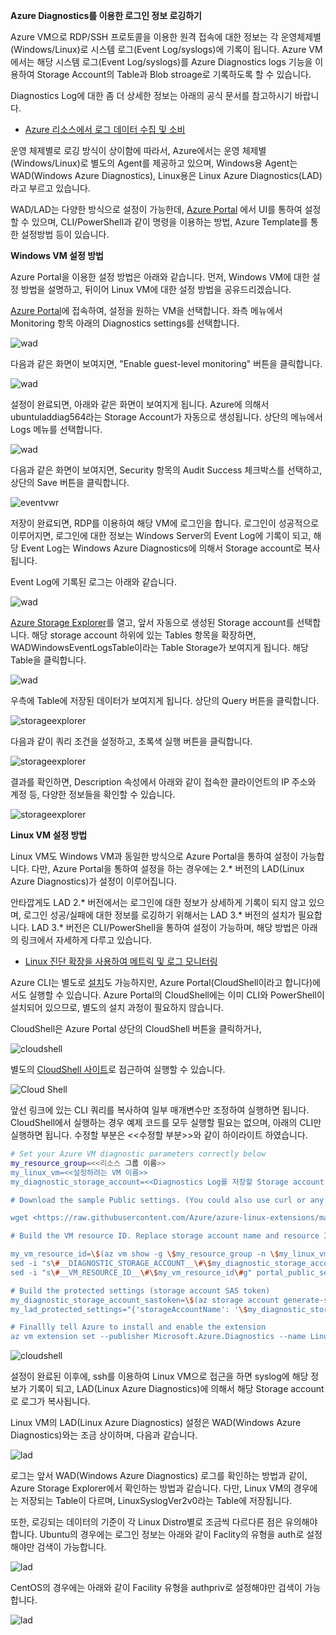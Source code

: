 **Azure Diagnostics를 이용한 로그인 정보 로깅하기**

Azure VM으로 RDP/SSH 프로토콜을 이용한 원격 접속에 대한 정보는 각
운영체제별(Windows/Linux)로 시스템 로그(Event Log/syslogs)에 기록이 됩니다.
Azure VM에서는 해당 시스템 로그(Event Log/syslogs)를 Azure Diagnostics logs 기능을 이용하여 Storage Account의 Table과 Blob stroage로 기록하도록 할 수 있습니다.

Diagnostics Log에 대한 좀 더 상세한 정보는 아래의 공식 문서를 참고하시기 바랍니다.

- [Azure 리소스에서 로그 데이터 수집 및 소비](https://docs.microsoft.com/ko-kr/azure/monitoring-and-diagnostics/monitoring-overview-of-diagnostic-logs)

운영 체제별로 로깅 방식이 상이함에 따라서, Azure에서는 운영 체제별(Windows/Linux)로 별도의 Agent를 제공하고 있으며, Windows용 Agent는 WAD(Windows Azure Diagnostics), Linux용은 Linux Azure Diagnostics(LAD)라고 부르고 있습니다.

WAD/LAD는 다양한 방식으로 설정이 가능한데, [Azure Portal](https://portal.azure.com) 에서 UI를 통하여 설정할 수 있으며, CLI/PowerShell과 같이 명령을 이용하는 방법, Azure Template를 통한 설정방법 등이 있습니다.

**Windows VM 설정 방법**

Azure Portal을 이용한 설정 방법은 아래와 같습니다. 먼저, Windows VM에 대한 설정 방법을 설명하고, 뒤이어 Linux VM에 대한 설정 방법을 공유드리겠습니다.

[Azure Portal](https://portal.azure.com)에 접속하여, 설정을 원하는 VM을 선택합니다.
좌측 메뉴에서 Monitoring 항목 아래의 Diagnostics settings를 선택합니다.

![wad](media/3a199c3945103662c43731f97346fba7.png)

다음과 같은 화면이 보여지면, "Enable guest-level monitoring" 버튼을 클릭합니다.

![wad](media/fa7014f908a92079214b44385c2e0bcb.png)

설정이 완료되면, 아래와 같은 화면이 보여지게 됩니다. Azure에 의해서 ubuntuladdiag564라는 Storage Account가 자동으로 생성됩니다.
상단의 메뉴에서 Logs 메뉴를 선택합니다.

![wad](media/fdd9f5be1380bed4fd4e52a2a1266aab.png)

다음과 같은 화면이 보여지면, Security 항목의 Audit Success 체크박스를 선택하고, 상단의 Save 버튼을 클릭합니다.

![eventvwr](media/369bbae46489af2f18f8566907df6f17.png)

저장이 완료되면, RDP를 이용하여 해당 VM에 로그인을 합니다. 로그인이 성공적으로 이루어지면, 로그인에 대한 정보는 Windows Server의 Event Log에 기록이 되고, 해당 Event Log는 Windows Azure Diagnostics에 의해서 Storage account로 복사됩니다.

Event Log에 기록된 로그는 아래와 같습니다.

![wad](media/c7dcdd31cc9841f7d36fabb5ff17fb07.png)

[Azure Storage Explorer](https://azure.microsoft.com/en-us/features/storage-explorer/)를 열고, 앞서 자동으로 생성된 Storage account를 선택합니다.
해당 storage account 하위에 있는 Tables 항목을 확장하면, WADWindowsEventLogsTable이라는 Table Storage가 보여지게 됩니다. 해당 Table을 클릭합니다.

![wad](media/a8c5955cc39f900300b3ce236756875e.png)

우측에 Table에 저장된 데이터가 보여지게 됩니다. 상단의 Query 버튼을 클릭합니다.

![storageexplorer ](media/8121e5f6e1c4107950ef78f5c84f2e12.png)

다음과 같이 쿼리 조건을 설정하고, 초록색 실행 버튼을 클릭합니다.

![storageexplorer ](media/ec885aaf39610cabc1c2431f846aa6b8.png)

결과를 확인하면, Description 속성에서 아래와 같이 접속한 클라이언트의 IP 주소와 계정 등, 다양한 정보들을 확인할 수 있습니다.

![storageexplorer ](media/1fe61e4d5c7fe71673c41252a71d4bc3.png)

**Linux VM 설정 방법**

Linux VM도 Windows VM과 동일한 방식으로 Azure Portal을 통하여 설정이 가능합니다.
다만, Azure Portal을 통하여 설정을 하는 경우에는 2.\* 버전의 LAD(Linux Azure Diagnostics)가 설정이 이루어집니다.

안타깝게도 LAD 2.\* 버전에서는 로그인에 대한 정보가 상세하게 기록이 되지 않고 있으며, 로그인 성공/실패에 대한 정보를 로깅하기 위해서는 LAD 3.\* 버전의 설치가 필요합니다.
LAD 3.\* 버전은 CLI/PowerShell을 통하여 설정이 가능하며, 해당 방법은 아래의 링크에서 자세하게 다루고 있습니다.

- [Linux 진단 확장을 사용하여 메트릭 및 로그 모니터링](https://docs.microsoft.com/ko-kr/azure/virtual-machines/extensions/diagnostics-linux)

Azure CLI는 별도로 [설치](https://docs.microsoft.com/en-us/cli/azure/install-azure-cli?view=azure-cli-latest)도 가능하지만, Azure Portal(CloudShell이라고 합니다)에서도 실행할 수 있습니다.
Azure Portal의 CloudShell에는 이미 CLI와 PowerShell이 설치되어 있으므로, 별도의 설치 과정이 필요하지 않습니다.

CloudShell은 Azure Portal 상단의 CloudShell 버튼을 클릭하거나, 

![cloudshell](media/31df668b778641e7f90d52134590f0ee.png)

별도의 [CloudShell 사이트](https://shell.azure.com/)로 접근하여 실행할 수 있습니다.

![Cloud Shell ](media/1b77a358e5160545a23ee49dc1a5b7e5.png)

앞선 링크에 있는 CLI 쿼리를 복사하여 일부 매개변수만 조정하여 실행하면 됩니다. CloudShell에서 실행하는 경우 예제 코드를 모두 실행할 필요는 없으며, 아래의 CLI만 실행하면 됩니다. 수정할 부분은 \<\<수정할 부분\>\>와 같이 하이라이트 하였습니다.

```bash
# Set your Azure VM diagnostic parameters correctly below
my_resource_group=<<리소스 그룹 이름>>
my_linux_vm=<<설정하려는 VM 이름>>
my_diagnostic_storage_account=<<Diagnostics Log를 저장할 Storage account 이름>>

# Download the sample Public settings. (You could also use curl or any web browser)

wget <https://raw.githubusercontent.com/Azure/azure-linux-extensions/master/Diagnostic/tests/lad_2_3_compatible_portal_pub_settings.json> -O portal_public_settings.json

# Build the VM resource ID. Replace storage account name and resource ID in the public settings.

my_vm_resource_id=\$(az vm show -g \$my_resource_group -n \$my_linux_vm --query "id" -o tsv)
sed -i "s\#__DIAGNOSTIC_STORAGE_ACCOUNT__\#\$my_diagnostic_storage_account\#g" portal_public_settings.json
sed -i "s\#__VM_RESOURCE_ID__\#\$my_vm_resource_id\#g" portal_public_settings.json

# Build the protected settings (storage account SAS token)
my_diagnostic_storage_account_sastoken=\$(az storage account generate-sas--account-name \$my_diagnostic_storage_account --expiry 2037-12-31T23:59:00Z --permissions wlacu --resource-types co --services bt -o tsv)
my_lad_protected_settings="{'storageAccountName': '\$my_diagnostic_storage_account', 'storageAccountSasToken': '\$my_diagnostic_storage_account_sastoken'}"

# Finallly tell Azure to install and enable the extension
az vm extension set --publisher Microsoft.Azure.Diagnostics --name LinuxDiagnostic --version 3.0 --resource-group \$my_resource_group --vm-name \$my_linux_vm --protected-settings "\${my_lad_protected_settings}" --settings portal_public_settings.json
```

![cloudshell](media/e0f4d622f8bd47b4b910874db41c7138.png)

설정이 완료된 이후에, ssh를 이용하여 Linux VM으로 접근을 하면 syslog에 해당 정보가 기록이 되고, LAD(Linux Azure Diagnostics)에 의해서 해당 Storage account로 로그가 복사됩니다.

Linux VM의 LAD(Linux Azure Diagnostics) 설정은 WAD(Windows Azure Diagnostics)와는 조금 상이하며, 다음과 같습니다.

![lad](media/73535af13bc716b47fb290b560a15bcc.png)

로그는 앞서 WAD(Windows Azure Diagnostics) 로그를 확인하는 방법과 같이, Azure Storage Explorer에서 확인하는 방법과 같습니다.
다만, Linux VM의 경우에는 저장되는 Table이 다르며, LinuxSyslogVer2v0라는 Table에 저장됩니다.

또한, 로깅되는 데이터의 기준이 각 Linux Distro별로 조금씩 다르다른 점은 유의해야 합니다.
Ubuntu의 경우에는 로그인 정보는 아래와 같이 Faclity의 유형을 auth로 설정해야만 검색이 가능합니다.

![lad ](media/457ae0e5bc57aa0aba1159ac22070408.png)

CentOS의 경우에는 아래와 같이 Facility 유형을 authpriv로 설정해야만 검색이 가능합니다.

![lad ](media/6540d8f17221d27a69ba4d40abd89088.png)